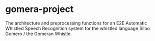 # gomera-project
The architecture and preprocessing functions for an E2E Automatic Whistled Speech Recognition system for the whistled language Silbo Gomero / the Gomeran Whistle.

